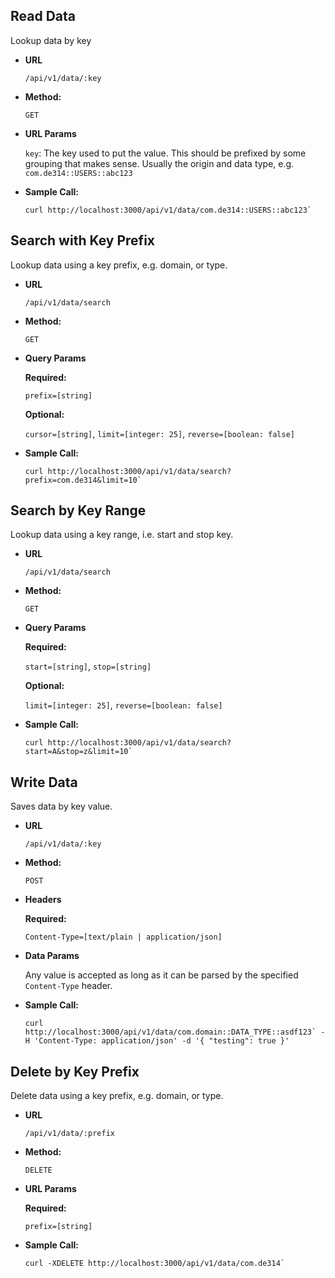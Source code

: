 ## **Read Data**

Lookup data by key

- **URL**

  `/api/v1/data/:key`

- **Method:**

  `GET`

- **URL Params**

  `key`: The key used to put the value. This should be prefixed by some grouping that makes sense. Usually the origin and data type, e.g. `com.de314::USERS::abc123`

- **Sample Call:**

  ```
  curl http://localhost:3000/api/v1/data/com.de314::USERS::abc123`
  ```

## **Search with Key Prefix**

Lookup data using a key prefix, e.g. domain, or type.

- **URL**

  `/api/v1/data/search`

- **Method:**

  `GET`

- **Query Params**

  **Required:**

  `prefix=[string]`

  **Optional:**

  `cursor=[string]`, `limit=[integer: 25]`, `reverse=[boolean: false]`

- **Sample Call:**

  ```
  curl http://localhost:3000/api/v1/data/search?prefix=com.de314&limit=10`
  ```

## **Search by Key Range**

Lookup data using a key range, i.e. start and stop key.

- **URL**

  `/api/v1/data/search`

- **Method:**

  `GET`

- **Query Params**

  **Required:**

  `start=[string]`, `stop=[string]`

  **Optional:**

  `limit=[integer: 25]`, `reverse=[boolean: false]`

- **Sample Call:**

  ```
  curl http://localhost:3000/api/v1/data/search?start=A&stop=z&limit=10`
  ```

## **Write Data**

Saves data by key value.

- **URL**

  `/api/v1/data/:key`

- **Method:**

  `POST`

- **Headers**

  **Required:**

  `Content-Type=[text/plain | application/json]`

- **Data Params**

  Any value is accepted as long as it can be parsed by the specified `Content-Type` header.

- **Sample Call:**

  ```
  curl http://localhost:3000/api/v1/data/com.domain::DATA_TYPE::asdf123` -H 'Content-Type: application/json' -d '{ "testing": true }'
  ```

## **Delete by Key Prefix**

Delete data using a key prefix, e.g. domain, or type.

- **URL**

  `/api/v1/data/:prefix`

- **Method:**

  `DELETE`

- **URL Params**

  **Required:**

  `prefix=[string]`

- **Sample Call:**

  ```
  curl -XDELETE http://localhost:3000/api/v1/data/com.de314`
  ```
